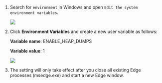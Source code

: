 1. Search for `environment` in Windows and open `Edit the system environment variables`.

    ![](https://joji.blob.core.windows.net/recipe/edge-crashpad-full-dump-1.png)

2. Click **Environment Variables** and create a new user variable as follows:

    **Variable name**: ENABLE_HEAP_DUMPS

    **Variable value**: 1

    ![](https://joji.blob.core.windows.net/recipe/edge-crashpad-full-dump-2.png)

3. The setting will only take effect after you close all existing Edge processes (msedge.exe) and start a new Edge window.
